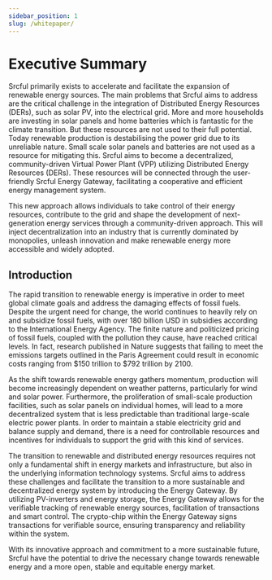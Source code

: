 ```yaml
---
sidebar_position: 1
slug: /whitepaper/
---
```


# Executive Summary

Srcful primarily exists to accelerate and facilitate the expansion of renewable energy sources. The main problems that Srcful aims to address are the critical challenge in the integration of Distributed Energy Resources (DERs), such as solar PV, into the electrical grid. More and more households are investing in solar panels and home batteries which is fantastic for the climate transition. But these resources are not used to their full potential. Today renewable production is destabilising the power grid due to its unreliable nature. Small scale solar panels and batteries are not used as a resource for mitigating this. Srcful aims to become a decentralized, community-driven Virtual Power Plant (VPP) utilizing Distributed Energy Resources (DERs). These resources will be connected through the user-friendly Srcful Energy Gateway, facilitating a cooperative and efficient energy management system.

This new approach allows individuals to take control of their energy resources, contribute to the grid and shape the development of next-generation energy services through a community-driven approach. This will inject decentralization into an industry that is currently dominated by monopolies, unleash innovation and make renewable energy more accessible and widely adopted.

## Introduction

The rapid transition to renewable energy is imperative in order to meet global climate goals and address the damaging effects of fossil fuels. Despite the urgent need for change, the world continues to heavily rely on and subsidize fossil fuels, with over 180 billion USD in subsidies according to the International Energy Agency. The finite nature and politicized pricing of fossil fuels, coupled with the pollution they cause, have reached critical levels. In fact, research published in Nature suggests that failing to meet the emissions targets outlined in the Paris Agreement could result in economic costs ranging from $150 trillion to $792 trillion by 2100.

As the shift towards renewable energy gathers momentum, production will become increasingly dependent on weather patterns, particularly for wind and solar power. Furthermore, the proliferation of small-scale production facilities, such as solar panels on individual homes, will lead to a more decentralized system that is less predictable than traditional large-scale electric power plants. In order to maintain a stable electricity grid and balance supply and demand, there is a need for controllable resources and incentives for individuals to support the grid with this kind of services.

The transition to renewable and distributed energy resources requires not only a fundamental shift in energy markets and infrastructure, but also in the underlying information technology systems. Srcful aims to address these challenges and facilitate the transition to a more sustainable and decentralized energy system by introducing the Energy Gateway. By utilizing PV-inverters and energy storage, the Energy Gateway allows for the verifiable tracking of renewable energy sources, facilitation of transactions and smart control. The crypto-chip within the Energy Gateway signs transactions for verifiable source, ensuring transparency and reliability within the system. 

With its innovative approach and commitment to a more sustainable future, Srcful have the potential to drive the necessary change towards renewable energy and a more open, stable and equitable energy market.
